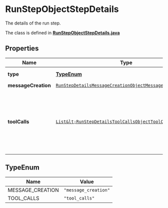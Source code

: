 

# RunStepObjectStepDetails

The details of the run step.

The class is defined in **[RunStepObjectStepDetails.java](../../src/main/java/org/openapitools/model/RunStepObjectStepDetails.java)**

## Properties

Name | Type | Description | Notes
------------ | ------------- | ------------- | -------------
**type** | [**TypeEnum**](#TypeEnum) | Always &#x60;message_creation&#x60;. | 
**messageCreation** | [`RunStepDetailsMessageCreationObjectMessageCreation`](RunStepDetailsMessageCreationObjectMessageCreation.md) |  | 
**toolCalls** | [`List&lt;RunStepDetailsToolCallsObjectToolCallsInner&gt;`](RunStepDetailsToolCallsObjectToolCallsInner.md) | An array of tool calls the run step was involved in. These can be associated with one of three types of tools: &#x60;code_interpreter&#x60;, &#x60;retrieval&#x60;, or &#x60;function&#x60;.  | 

## TypeEnum

Name | Value
---- | -----
MESSAGE_CREATION | `"message_creation"`
TOOL_CALLS | `"tool_calls"`




